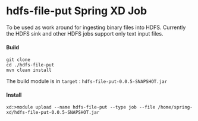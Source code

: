 # hdfs-file-put Spring XD Job 

To be used as work around for ingesting binary files into HDFS. Currently the HDFS sink and other HDFS jobs support only text input files.

#### Build
```
git clone 
cd ./hdfs-file-put
mvn clean install
```
The build module is in `target` : `hdfs-file-put-0.0.5-SNAPSHOT.jar`

#### Install
```
xd:>module upload --name hdfs-file-put --type job --file /home/spring-xd/hdfs-file-put-0.0.5-SNAPSHOT.jar
```

